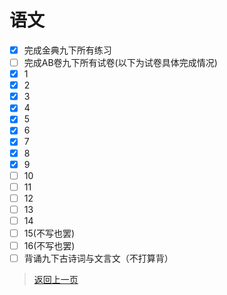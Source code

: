 # 语文
- [x] 完成金典九下所有练习
- [ ] 完成AB卷九下所有试卷(以下为试卷具体完成情况)
- [x] 1
- [x] 2
- [x] 3
- [x] 4
- [x] 5
- [x] 6
- [x] 7
- [x] 8
- [x] 9
- [ ] 10
- [ ] 11
- [ ] 12
- [ ] 13
- [ ] 14
- [ ] 15(不写也罢)
- [ ] 16(不写也罢)
- [ ] 背诵九下古诗词与文言文（不打算背）

>[返回上一页](https://zhs141.github.io/homework/2024/index.html)